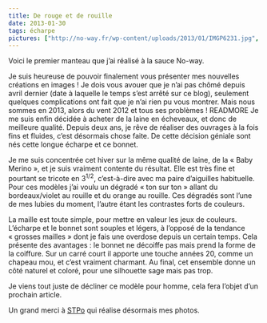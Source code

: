 ```yaml
---
title: De rouge et de rouille
date: 2013-01-30
tags: écharpe
pictures: ["http://no-way.fr/wp-content/uploads/2013/01/IMGP6231.jpg", "http://no-way.fr/wp-content/uploads/2013/01/IMGP6226.jpg", "http://no-way.fr/wp-content/uploads/2013/01/IMGP6233.jpg", "http://no-way.fr/wp-content/uploads/2013/01/IMGP6168.jpg"]
---
```


Voici le premier manteau que j’ai réalisé à la sauce No-way.

Je suis heureuse de pouvoir finalement vous présenter mes nouvelles créations en images ! Je dois vous avouer que je n’ai pas chômé depuis avril dernier (date à laquelle le temps s’est arrêté sur ce blog), seulement quelques complications ont fait que je n’ai rien pu vous montrer. Mais nous sommes en 2013, alors du vent 2012 et tous ses problèmes !
READMORE
Je me suis enfin décidée à acheter de la laine en écheveaux, et donc de meilleure qualité. Depuis deux ans, je rêve de réaliser des ouvrages à la fois fins et fluides, c’est désormais chose faite. De cette décision géniale sont nés cette longue écharpe et ce bonnet.

Je me suis concentrée cet hiver sur la même qualité de laine, de la « Baby Merino », et je suis vraiment contente du résultat. Elle est très fine et pourtant se tricote en 3<sup>1/2</sup>, c’est-à-dire avec ma paire d’aiguilles habituelle.
Pour ces modèles j’ai voulu un dégradé « ton sur ton » allant du bordeaux/violet au rouille et du orange au rouille. Ces dégradés sont l’une de mes lubies du moment, l’autre étant les contrastes forts de couleurs.

La maille est toute simple, pour mettre en valeur les jeux de couleurs. L’écharpe et le bonnet sont souples et légers, à l’opposé de la tendance « grosses mailles » dont je fais une overdose depuis un certain temps. Cela présente des avantages : le bonnet ne décoiffe pas mais prend la forme de la coiffure. Sur un carré court il apporte une touche années 20, comme un chapeau mou, et c’est vraiment charmant. Au final, cet ensemble donne un côté naturel et coloré, pour une silhouette sage mais pas trop.

Je viens tout juste de décliner ce modèle pour homme, cela fera l’objet d’un prochain article.

Un grand merci à <a href="http://www.stpo.fr/">STPo</a> qui réalise désormais mes photos.